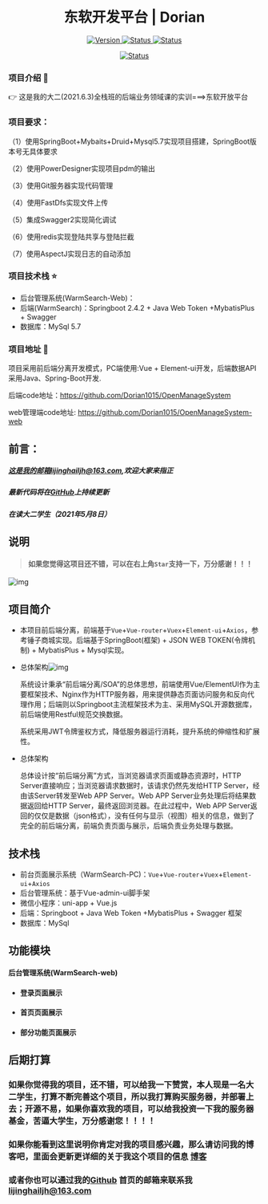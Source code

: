 <h1 align="center"> 东软开发平台 | Dorian </h1>

<p align="center">
 	<a href="https://github.com/Dorian1015/OpenManageSystem">
		<img src="https://img.shields.io/github/issues/Dorian1015/OpenManageSystem"
			 alt="Version">
	</a>
 	<a href="https://github.com/Dorian1015/OpenManageSystem">
		<img src="https://img.shields.io/github/forks/Dorian1015/OpenManageSystem"
			 alt="Status">
	</a>
    <a href="https://github.com/Dorian1015/OpenManageSystem">
		<img src="https://img.shields.io/github/stars/Dorian1015/OpenManageSystem"
			 alt="Status">
	</a>
</p>


<p align="center">
     <a href="https://github.com/Dorian1015/WarmSearch">
		<img src="https://img.shields.io/badge/Dorian-%E6%B5%B7-blue"
			 alt="Status">
	</a>
</p>

### 项目介绍 :book:

👉 这是我的大二(2021.6.3)全栈班的后端业务领域课的实训===>东软开放平台

### 项目要求：

（1）使用SpringBoot+Mybaits+Druid+Mysql5.7实现项目搭建，SpringBoot版本号无具体要求

（2）使用PowerDesigner实现项目pdm的输出

（3）使用Git服务器实现代码管理

（4）使用FastDfs实现文件上传

（5）集成Swagger2实现简化调试

（6）使用redis实现登陆共享与登陆拦截

（7）使用AspectJ实现日志的自动添加


### 项目技术栈 :star:


- 后台管理系统(WarmSearch-Web)：
- 后端(WarmSearch)：Springboot 2.4.2 + Java Web Token +MybatisPlus + Swagger
- 数据库：MySql 5.7
### 项目地址 :link:

项目采用前后端分离开发模式，PC端使用:Vue + Element-ui开发，后端数据API采用Java、Spring-Boot开发.

后端code地址：https://github.com/Dorian1015/OpenManageSystem

web管理端code地址:  https://github.com/Dorian1015/OpenManageSystem-web

## 前言：

##### 这是我的邮箱lijinghailjh@163.com,欢迎大家来指正

##### 最新代码将在[GitHub](https://github.com/Dorian1015)上持续更新

##### 在读大二学生（2021年5月8日）





## 说明


> #### 如果您觉得这项目还不错，可以在右上角`Star`支持一下，万分感谢！！！

![img](https://cdn.jsdelivr.net/gh/Dorian1015/cdn/img/失物招领.assets/0E503FDA.gif)

## 项目简介

- 本项目前后端分离，前端基于`Vue`+`Vue-router`+`Vuex`+`Element-ui`+`Axios`，参考锤子商城实现。后端基于SpringBoot(框架) + JSON WEB TOKEN(令牌机制) + MybatisPlus + Mysql实现。

- 总体架构![img](https://cdn.jsdelivr.net/gh/Dorian1015/cdn/img/2021611实训/图片1.png)

  系统设计秉承“前后端分离/SOA”的总体思想，前端使用Vue/ElementUI作为主要框架技术、Nginx作为HTTP服务器，用来提供静态页面访问服务和反向代理作用；后端则以Springboot主流框架技术为主、采用MySQL开源数据库，前后端使用Restful规范交换数据。

  系统采用JWT令牌鉴权方式，降低服务器运行消耗，提升系统的伸缩性和扩展性。

- 总体架构

  总体设计按“前后端分离”方式，当浏览器请求页面或静态资源时，HTTP Server直接响应；当浏览器请求数据时，该请求仍然先发给HTTP Server，经由该Server转发至Web APP Server。Web APP Server业务处理后将结果数据返回给HTTP Server，最终返回浏览器。在此过程中，Web APP Server返回的仅仅是数据（json格式），没有任何与显示（视图）相关的信息，做到了完全的前后端分离，前端负责页面与展示，后端负责业务处理与数据。

## 技术栈

- 前台页面展示系统（WarmSearch-PC)：`Vue`+`Vue-router`+`Vuex`+`Element-ui`+`Axios`
- 后台管理系统：基于Vue-admin-ui脚手架
- 微信小程序：uni-app + Vue.js
- 后端：Springboot + Java Web Token +MybatisPlus + Swagger 框架
- 数据库：MySql

## 功能模块

#### 后台管理系统(WarmSearch-web)

- #### 登录页面展示



- #### 首页页面展示


- #### 部分功能页面展示





## 后期打算

### 如果你觉得我的项目，还不错，可以给我一下赞赏，本人现是一名大二学生，打算不断完善这个项目，所以我打算购买服务器，并部署上去；开源不易，如果你喜欢我的项目，可以给我投资一下我的服务器基金，苦逼大学生，万分感谢您！！！！






### 如果你能看到这里说明你肯定对我的项目感兴趣，那么请访问我的博客吧，里面会更新更详细的关于我这个项目的信息 [博客](https://dorian1015.github.io/)

### 或者你也可以通过我的[Github](https://github.com/Dorian1015) 首页的邮箱来联系我 lijinghailjh@163.com








